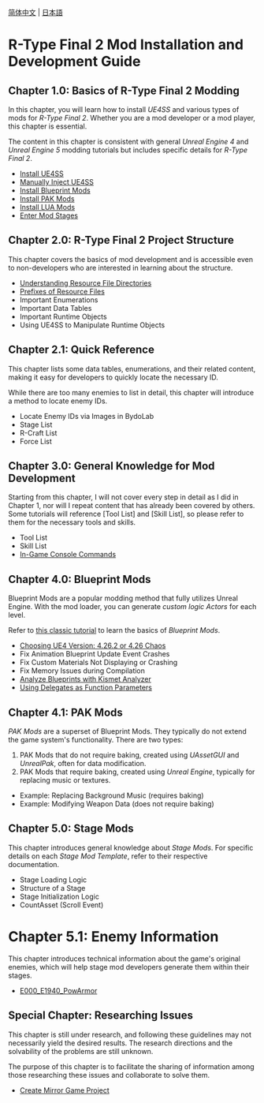 [简体中文](README.zhs.md) | [日本語](README.ja.md)

# R-Type Final 2 Mod Installation and Development Guide

## Chapter 1.0: Basics of R-Type Final 2 Modding
In this chapter, you will learn how to install *UE4SS* and various types of mods for *R-Type Final 2*. Whether you are a mod developer or a mod player, this chapter is essential.

The content in this chapter is consistent with general *Unreal Engine 4* and *Unreal Engine 5* modding tutorials but includes specific details for *R-Type Final 2*.

- [Install UE4SS](Chapter1_TheBasics/en/InstallingUE4SS.md)
- [Manually Inject UE4SS](Chapter1_TheBasics/en/ManuallyInjectingUE4SS.md)
- [Install Blueprint Mods](Chapter1_TheBasics/en/InstallingBlueprintMods.md)
- [Install PAK Mods](Chapter1_TheBasics/en/InstallingPAKMods.md)
- [Install LUA Mods](Chapter1_TheBasics/en/InstallingLUAMods.md)
- [Enter Mod Stages](Chapter1_TheBasics/en/EnterModLevels.md)

## Chapter 2.0: R-Type Final 2 Project Structure
This chapter covers the basics of mod development and is accessible even to non-developers who are interested in learning about the structure.

- [Understanding Resource File Directories](Chapter2_0_ProjectStructure/en/ResourceFileDirectory.md)
- [Prefixes of Resource Files](Chapter2_0_ProjectStructure/en/ResourceFilePrefixes.md)
- Important Enumerations
- Important Data Tables
- Important Runtime Objects
- Using UE4SS to Manipulate Runtime Objects

## Chapter 2.1: Quick Reference
This chapter lists some data tables, enumerations, and their related content, making it easy for developers to quickly locate the necessary ID.

While there are too many enemies to list in detail, this chapter will introduce a method to locate enemy IDs.

- Locate Enemy IDs via Images in BydoLab
- Stage List
- R-Craft List
- Force List

## Chapter 3.0: General Knowledge for Mod Development
Starting from this chapter, I will not cover every step in detail as I did in Chapter 1, nor will I repeat content that has already been covered by others. Some tutorials will reference [Tool List] and [Skill List], so please refer to them for the necessary tools and skills.

- Tool List
- Skill List
- [In-Game Console Commands](Chapter3_0_DeveBasics/en/InGameConsoleCommands.md)

## Chapter 4.0: Blueprint Mods
Blueprint Mods are a popular modding method that fully utilizes Unreal Engine. With the mod loader, you can generate *custom logic Actors* for each level.

Refer to [this classic tutorial](https://docs.ue4ss.com/dev/feature-overview/blueprint-modloader.html) to learn the basics of *Blueprint Mods*.

- [Choosing UE4 Version: 4.26.2 or 4.26 Chaos](Chapter4_0_BPMod/en/UE4VersionSelection.md)
- Fix Animation Blueprint Update Event Crashes
- Fix Custom Materials Not Displaying or Crashing
- Fix Memory Issues during Compilation
- [Analyze Blueprints with Kismet Analyzer](Chapter4_0_BPMod/en/KismetAnalyzer.md)
- [Using Delegates as Function Parameters](Chapter4_0_BPMod/en/UsingDelegatesAsFuncParam.md)

## Chapter 4.1: PAK Mods
*PAK Mods* are a superset of Blueprint Mods. They typically do not extend the game system's functionality. There are two types: 
1. PAK Mods that do not require baking, created using *UAssetGUI* and *UnrealPak*, often for data modification.
2. PAK Mods that require baking, created using *Unreal Engine*, typically for replacing music or textures.

- Example: Replacing Background Music (requires baking)
- Example: Modifying Weapon Data (does not require baking)

## Chapter 5.0: Stage Mods
This chapter introduces general knowledge about *Stage Mods*. For specific details on each *Stage Mod Template*, refer to their respective documentation.

- Stage Loading Logic
- Structure of a Stage
- Stage Initialization Logic
- CountAsset (Scroll Event)

# Chapter 5.1: Enemy Information
This chapter introduces technical information about the game's original enemies, which will help stage mod developers generate them within their stages.

- [E000_E1940_PowArmor](Chapter5_1_EnemyData/en/E000_E1940_PowArmor.md)

## Special Chapter: Researching Issues
This chapter is still under research, and following these guidelines may not necessarily yield the desired results. The research directions and the solvability of the problems are still unknown.

The purpose of this chapter is to facilitate the sharing of information among those researching these issues and collaborate to solve them.

- [Create Mirror Game Project](/UnderInvestigation/en/CreatingMirrorGameProject.md)

